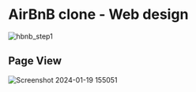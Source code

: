 # AirBnB clone - Web design

![hbnb_step1](https://github.com/Daniel-IRYIVUZE/alu-AirBnB_clone/assets/110787129/dae03801-2fc5-4ca6-a9bf-c1995cf6993e)

## Page View
![Screenshot 2024-01-19 155051](https://github.com/Daniel-IRYIVUZE/alu-AirBnB_clone/assets/110787129/1f11c20a-7ed7-44eb-a105-7bedce574e65)
